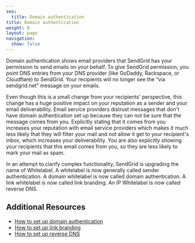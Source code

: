 ```yaml
---
seo:
  title: Domain authentication
title: Domain authentication
weight: 0
layout: page
navigation:
  show: false
---
```


Domain authentication shows email providers that SendGrid has your permission to send emails on your behalf. To give SendGrid permission, you point DNS entries from your DNS provider (like GoDaddy, Rackspace, or Cloudflare) to SendGrid. Your recipients will no longer see the “via sendgrid.net” message on your emails.

Even though this is a small change from your recipients' perspective, this change has a huge positive impact on your reputation as a sender and your email deliverability. Email service providers distrust messages that don't have domain authentication set up because they can not be sure that the message comes from you. Explicitly stating that it comes from you increases your reputation with email service providers which makes it much less likely that they will filter your mail and not allow it get to your recipient's inbox, which increases your deliverability. You are also explicitly showing your recipients that this email comes from you, so they are less likely to mark your mail as spam.

<call-out>

In an attempt to clarify complex functionality, SendGrid is upgrading the name of Whitelabel. A whitelabel is now generally called sender authentication. A domain whitelabel is now called domain authentication. A link whitelabel is now called link branding. An IP Whitelabel is now called reverse DNS.

</call-out>

## 	Additional Resources

- [How to set up domain authentication]({{root_url}}/knowledge-center/sending-email//how-to-set-up-domain-authentication/)
- [How to set up link branding]({{root_url}}/knowledge-center/sending-email/how-to-set-up-link-branding/)
- [How to set up reverse DNS]({{root_url}}/knowledge-center/sending-email/how-to-set-up-reverse-dns/)
